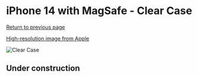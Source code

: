# iPhone 14  with MagSafe - Clear Case

[Return to previous page](/iphone_14)

[High-resolution image from Apple](https://store.storeimages.cdn-apple.com/8756/as-images.apple.com/is/MPU13?wid=4500&hei=4500&fmt=png)

<div style="width: 500px"><img src="/everyphone/MPU13.png" alt="Clear Case"></div>

## Under construction
